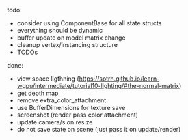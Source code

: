 todo:
 * consider using ComponentBase for all state structs
 * everything should be dynamic
 * buffer update on model matrix change
 * cleanup vertex/instancing structure
 * TODOs

done:
* view space ligthning (https://sotrh.github.io/learn-wgpu/intermediate/tutorial10-lighting/#the-normal-matrix)
* get depth map
* remove extra_color_attachment
* use BufferDimensions for texture save
* screenshot (render pass color attachment)
* update camera/s on resize
* do not save state on scene (just pass it on update/render)